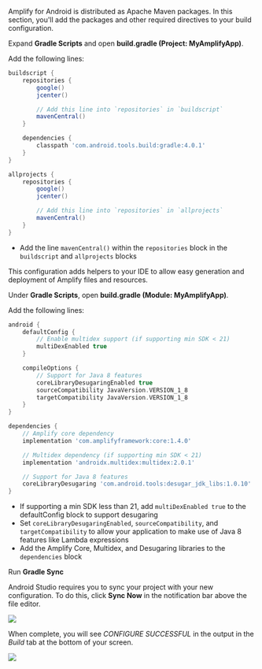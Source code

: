 Amplify for Android is distributed as Apache Maven packages. In this section, you'll add the packages and other required directives to your build configuration.

Expand **Gradle Scripts** and open **build.gradle (Project: MyAmplifyApp)**.

Add the following lines:

```groovy
buildscript {
    repositories {
        google()
        jcenter()

        // Add this line into `repositories` in `buildscript`
        mavenCentral()
    }

    dependencies {
        classpath 'com.android.tools.build:gradle:4.0.1'
    }
}

allprojects {
    repositories {
        google()
        jcenter()

        // Add this line into `repositories` in `allprojects`
        mavenCentral()
    }
}
```

- Add the line `mavenCentral()` within the `repositories` block in the `buildscript` and `allprojects` blocks

This configuration adds helpers to your IDE to allow easy generation and deployment of Amplify files and resources.

Under **Gradle Scripts**, open **build.gradle (Module: MyAmplifyApp)**.

Add the following lines:

```groovy
android {
    defaultConfig {
        // Enable multidex support (if supporting min SDK < 21)
        multiDexEnabled true
    }

    compileOptions {
        // Support for Java 8 features
        coreLibraryDesugaringEnabled true
        sourceCompatibility JavaVersion.VERSION_1_8
        targetCompatibility JavaVersion.VERSION_1_8
    }
}

dependencies {
    // Amplify core dependency
    implementation 'com.amplifyframework:core:1.4.0'

    // Multidex dependency (if supporting min SDK < 21)
    implementation 'androidx.multidex:multidex:2.0.1'

    // Support for Java 8 features
    coreLibraryDesugaring 'com.android.tools:desugar_jdk_libs:1.0.10'
}
```

- If supporting a min SDK less than 21, add `multiDexEnabled true` to the defaultConfig block to support desugaring
- Set `coreLibraryDesugaringEnabled`, `sourceCompatibility`, and `targetCompatibility` to allow your application to make use of Java 8 features like Lambda expressions
- Add the Amplify Core, Multidex, and Desugaring libraries to the `dependencies` block

Run **Gradle Sync**

Android Studio requires you to sync your project with your new configuration. To do this, click **Sync Now** in the notification bar above the file editor.

![](~/images/lib/getting-started/android/set-up-android-studio-sync-gradle.png)

When complete, you will see *CONFIGURE SUCCESSFUL* in the output in the *Build* tab at the bottom of your screen.

![](~/images/lib/getting-started/android/set-up-android-studio-configure-successful.png)
